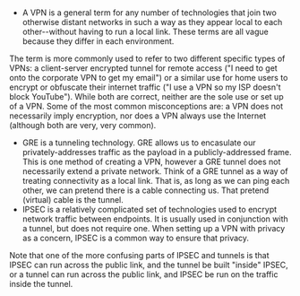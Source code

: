 # **[](https://www.reddit.com/r/ccna/comments/a9bwmn/confused_about_ipsec_and_gre/#:~:text=While%20both%20are%20correct%2C%20neither,the%20traffic%20inside%20the%20tunnel.)**

- A VPN is a general term for any number of technologies that join two otherwise distant networks in such a way as they appear local to each other--without having to run a local link. These terms are all vague because they differ in each environment.

The term is more commonly used to refer to two different specific types of VPNs: a client-server encrypted tunnel for remote access ("I need to get onto the corporate VPN to get my email") or a similar use for home users to encrypt or obfuscate their internet traffic ("I use a VPN so my ISP doesn't block YouTube"). While both are correct, neither are the sole use or set up of a VPN. Some of the most common misconceptions are: a VPN does not necessarily imply encryption, nor does a VPN always use the Internet (although both are very, very common).

- GRE is a tunneling technology. GRE allows us to encasulate our privately-addresses traffic as the payload in a publicly-addressed frame. This is one method of creating a VPN, however a GRE tunnel does not necessarily extend a private network. Think of a GRE tunnel as a way of treating connectivity as a local link. That is, as long as we can ping each other, we can pretend there is a cable connecting us. That pretend (virtual) cable is the tunnel.
- IPSEC is a relatively complicated set of technologies used to encrypt network traffic between endpoints. It is usually used in conjunction with a tunnel, but does not require one. When setting up a VPN with privacy as a concern, IPSEC is a common way to ensure that privacy.

Note that one of the more confusing parts of IPSEC and tunnels is that IPSEC can run across the public link, and the tunnel be built "inside" IPSEC, or a tunnel can run across the public link, and IPSEC be run on the traffic inside the tunnel.
